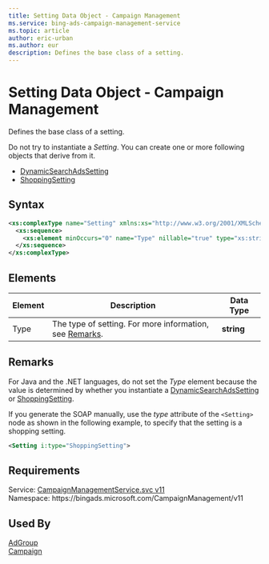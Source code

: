 ```yaml
---
title: Setting Data Object - Campaign Management
ms.service: bing-ads-campaign-management-service
ms.topic: article
author: eric-urban
ms.author: eur
description: Defines the base class of a setting.
---
```

# Setting Data Object - Campaign Management
Defines the base class of a setting.

Do not try to instantiate a *Setting*. You can create one or more following objects that derive from it.
- [DynamicSearchAdsSetting](/bingads/campaign-management-service/dynamicsearchadssetting.md)  
- [ShoppingSetting](/bingads/campaign-management-service/shoppingsetting.md)  

## Syntax
```xml
<xs:complexType name="Setting" xmlns:xs="http://www.w3.org/2001/XMLSchema">
  <xs:sequence>
    <xs:element minOccurs="0" name="Type" nillable="true" type="xs:string" />
  </xs:sequence>
</xs:complexType>
```

## <a name="elements"></a>Elements

|Element|Description|Data Type|
|-----------|---------------|-------------|
|<a name="type"></a>Type|The type of setting. For more information, see [Remarks](#remarks).|**string**|

## <a name="remarks"></a>Remarks
For Java and the .NET languages, do not set the *Type* element because the value is determined by whether you instantiate a [DynamicSearchAdsSetting](/bingads/campaign-management-service/dynamicsearchadssetting.md) or [ShoppingSetting](/bingads/campaign-management-service/shoppingsetting.md).

If you generate the SOAP manually, use the *type* attribute of the `<Setting>` node as shown in the following example, to specify that the setting is a shopping setting.

```xml
<Setting i:type="ShoppingSetting">
```

## Requirements
Service: [CampaignManagementService.svc v11](https://campaign.api.bingads.microsoft.com/Api/Advertiser/CampaignManagement/v11/CampaignManagementService.svc)  
Namespace: https\://bingads.microsoft.com/CampaignManagement/v11  

## Used By
[AdGroup](adgroup.md)  
[Campaign](campaign.md)  
